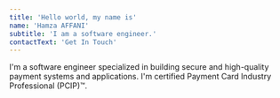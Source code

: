 ```yaml
---
title: 'Hello world, my name is'
name: 'Hamza AFFANI'
subtitle: 'I am a software engineer.'
contactText: 'Get In Touch'
---
```


I'm a software engineer specialized in building secure and high-quality payment systems and applications.
I'm certified Payment Card Industry Professional (PCIP)™.
